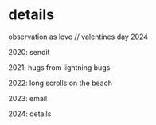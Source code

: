 # details
observation as love // valentines day 2024

2020: sendit

2021: hugs from lightning bugs

2022: long scrolls on the beach

2023: email

2024: details
